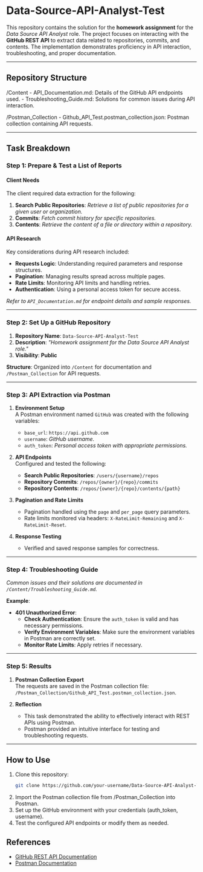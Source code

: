 # **Data-Source-API-Analyst-Test**

This repository contains the solution for the **homework assignment** for the _Data Source API Analyst_ role. The project focuses on interacting with the **GitHub REST API** to extract data related to repositories, commits, and contents. The implementation demonstrates proficiency in API interaction, troubleshooting, and proper documentation.

---

## **Repository Structure**
/Content - API_Documentation.md: Details of the GitHub API endpoints used. 
         - Troubleshooting_Guide.md: Solutions for common issues during API interaction. 

/Postman_Collection - Github_API_Test.postman_collection.json: Postman collection containing API requests.


---

## **Task Breakdown**

### **Step 1: Prepare & Test a List of Reports**

#### **Client Needs**  
The client required data extraction for the following:  
1. **Search Public Repositories**: _Retrieve a list of public repositories for a given user or organization._  
2. **Commits**: _Fetch commit history for specific repositories._  
3. **Contents**: _Retrieve the content of a file or directory within a repository._  

#### **API Research**  
Key considerations during API research included:  
- **Requests Logic**: Understanding required parameters and response structures.  
- **Pagination**: Managing results spread across multiple pages.  
- **Rate Limits**: Monitoring API limits and handling retries.  
- **Authentication**: Using a personal access token for secure access.  

_Refer to `API_Documentation.md` for endpoint details and sample responses._

---

### **Step 2: Set Up a GitHub Repository**

1. **Repository Name**: `Data-Source-API-Analyst-Test`  
2. **Description**: _"Homework assignment for the Data Source API Analyst role."_  
3. **Visibility**: **Public**  

**Structure**: Organized into `/Content` for documentation and `/Postman_Collection` for API requests.  

---

### **Step 3: API Extraction via Postman**

1. **Environment Setup**  
   A Postman environment named `GitHub` was created with the following variables:  
   - `base_url`: `https://api.github.com`  
   - `username`: _GitHub username._  
   - `auth_token`: _Personal access token with appropriate permissions._  

2. **API Endpoints**  
   Configured and tested the following:  
   - **Search Public Repositories**: `/users/{username}/repos`  
   - **Repository Commits**: `/repos/{owner}/{repo}/commits`  
   - **Repository Contents**: `/repos/{owner}/{repo}/contents/{path}`  

3. **Pagination and Rate Limits**  
   - Pagination handled using the `page` and `per_page` query parameters.  
   - Rate limits monitored via headers: `X-RateLimit-Remaining` and `X-RateLimit-Reset`.  

4. **Response Testing**  
   - Verified and saved response samples for correctness.  

---

### **Step 4: Troubleshooting Guide**

_Common issues and their solutions are documented in `/Content/Troubleshooting_Guide.md`._  

**Example**:  
- **401 Unauthorized Error**:  
   - **Check Authentication**: Ensure the `auth_token` is valid and has necessary permissions.  
   - **Verify Environment Variables**: Make sure the environment variables in Postman are correctly set.  
   - **Monitor Rate Limits**: Apply retries if necessary.  

---

### **Step 5: Results**

1. **Postman Collection Export**  
   The requests are saved in the Postman collection file:  
   `/Postman_Collection/Github_API_Test.postman_collection.json`.  

2. **Reflection**  
   - This task demonstrated the ability to effectively interact with REST APIs using Postman.  
   - Postman provided an intuitive interface for testing and troubleshooting requests.  

---

## **How to Use**

1. Clone this repository:  
   ```bash
   git clone https://github.com/your-username/Data-Source-API-Analyst-Test.git
2. Import the Postman collection file from /Postman_Collection into Postman.
3. Set up the GitHub environment with your credentials (auth_token, username).
4. Test the configured API endpoints or modify them as needed.

## **References**

- [GitHub REST API Documentation](https://docs.github.com/rest)  
- [Postman Documentation](https://learning.postman.com/docs/getting-started/introduction/)


